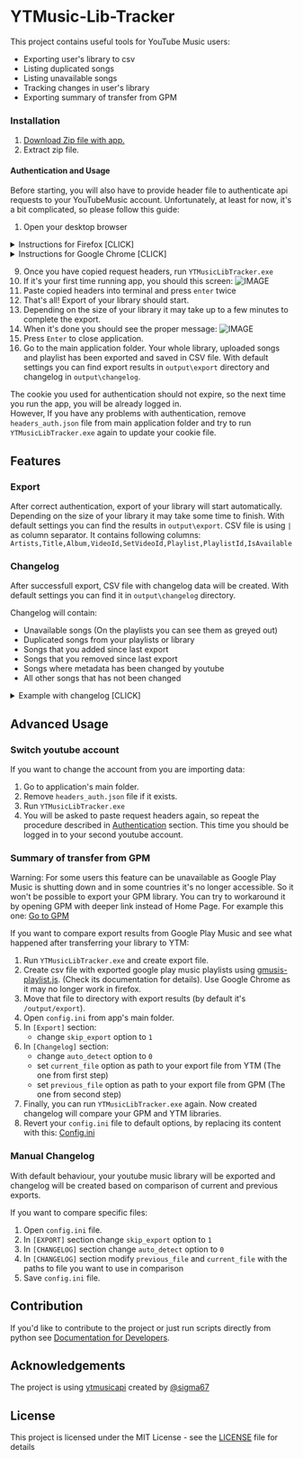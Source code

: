 # YTMusic-Lib-Tracker 

This project contains useful tools for YouTube Music users:

  * Exporting user's library to csv
  * Listing duplicated songs
  * Listing unavailable songs 
  * Tracking changes in user's library
  * Exporting summary of transfer from GPM 

### Installation

1. [Download Zip file with app.](https://github.com/czifumasa/ytmusic-lib-tracker/releases/latest/download/YTMLibTracker-Windows.zip)
1. Extract zip file.

#### Authentication and Usage

Before starting, you will also have to provide header file to authenticate api requests to your YouTubeMusic account.
Unfortunately, at least for now, it's a bit complicated, so please follow this guide:

1. Open your desktop browser
<details>
 <summary>Instructions for Firefox [CLICK]</summary>

2. Go to [music.youtube.com](https://music.youtube.com)
3. Login to your youtube account
4. Open developer tools by pressing 'F12' or 'Ctrl-Shift-I'  and select the 'Network' tab
5. Click on Home panel in youtube music
6. In developer tools you should see new requests. Type '/browse' to filter.
7. Check if filtered request looks like this: Status 200, Method POST, Domain music.youtube.com
8. Copy the request headers (right click on filtered request > copy > copy request headers)
    <details>
    <summary>You can also watch this gif to make sure you are copying request headers correctly [CLICK]</summary>
    
    ![GIF](https://raw.githubusercontent.com/czifumasa/ytmusic-lib-tracker/master/docs/assets/images/how_to_copy_headers_firefox.gif)
    </details> 
</details>
<details>
 <summary>Instructions for Google Chrome [CLICK]</summary>

2. Go to [music.youtube.com](https://music.youtube.com)
3. Login to your youtube account
4. Open developer tools by pressing 'F12' or 'Ctrl-Shift-I'  and select the 'Network' tab
5. Click on Home panel in youtube music
6. In developer tools you should see new requests. Type '/browse' to filter.
7. Check if filtered request looks like this: Status 200, Method POST, Domain music.youtube.com
8. Click on the Name of any matching request. In the `Headers` tab, scroll to the section `Request headers` and copy everything starting from `accept: */*` to the end of the section
     <details>
     <summary>You can also watch this gif to make sure you are copying request headers correctly [CLICK]</summary>
      
     ![GIF](https://raw.githubusercontent.com/czifumasa/ytmusic-lib-tracker/master/docs/assets/images/how_to_copy_headers_chrome.gif)
     </details> 

</details>

9. Once you have copied request headers, run `YTMusicLibTracker.exe`
10. If it's your first time running app, you should this screen:
![IMAGE](https://raw.githubusercontent.com/czifumasa/ytmusic-lib-tracker/master/docs/assets/images/welcome_message.JPG) 
11. Paste copied headers into terminal and press `enter` twice
12. That's all! Export of your library should start.
13. Depending on the size of your library it may take up to a few minutes to complete the export.
14. When it's done you should see the proper message:
![IMAGE](https://raw.githubusercontent.com/czifumasa/ytmusic-lib-tracker/master/docs/assets/images/end_message.JPG)
15. Press `Enter` to close application. 
16. Go to the main application folder. Your whole library, uploaded songs and playlist has been exported and saved in CSV file. 
With default settings you can find export results in `output\export` directory and changelog in `output\changelog`. 

The cookie you used for authentication should not expire, so the next time you run the app, you will be already logged in.  
However, If you have any problems with authentication, remove `headers_auth.json` file from main application folder and try to run `YTMusicLibTracker.exe` again to update your cookie file.
  
## Features                                                                                                         
 
### Export 
After correct authentication, export of your library will start automatically. 
Depending on the size of your library it may take some time to finish.
With default settings you can find the results in `output\export`. 
CSV file is using `|` as column separator. It contains following columns:
`Artists,Title,Album,VideoId,SetVideoId,Playlist,PlaylistId,IsAvailable`

### Changelog 
After successfull export, CSV file with changelog data will be created. 
With default settings you can find it in `output\changelog` directory.

Changelog will contain:

* Unavailable songs (On the playlists you can see them as greyed out) 
* Duplicated songs from your playlists or library 
* Songs that you added since last export
* Songs that you removed since last export
* Songs where metadata has been changed by youtube
* All other songs that has not been changed

<details>
     <summary>Example with changelog [CLICK]</summary>
           
![IMAGE](https://raw.githubusercontent.com/czifumasa/ytmusic-lib-tracker/master/docs/assets/images/csv_examples.jpg)
</details> 

## Advanced Usage

### Switch youtube account

If you want to change the account from you are importing data:

1. Go to application's main folder.
2. Remove `headers_auth.json` file if it exists.
3. Run `YTMusicLibTracker.exe`
4. You will be asked to paste request headers again, so repeat the procedure described in [Authentication](#authentication) section.
   This time you should be logged in to your second youtube account.

### Summary of transfer from GPM
Warning: For some users this feature can be unavailable as Google Play Music is shutting down and in some countries it's no longer accessible.
So it won't be possible to export your GPM library. You can try to workaround it by opening GPM with deeper link instead of Home Page.
For example this one: [Go to GPM](https://play.google.com/music/listen?u=1#/artists)

If you want to compare export results from Google Play Music and see what happened after transferring your library to YTM:

1. Run `YTMusicLibTracker.exe` and create export file. 
1. Create csv file with exported google play music playlists using [gmusis-playlist.js](https://github.com/soulfx/gmusic-playlist.js).
(Check its documentation for details). Use Google Chrome as it may no longer work in firefox.
2. Move that file to directory with export results (by default it's `/output/export`). 
3. Open `config.ini` from app's main folder.
4. In `[Export]` section:
   * change `skip_export` option to `1`      
5. In `[Changelog]` section:
    * change `auto_detect` option to `0` 
    * set `current_file` option as path to your export file from YTM (The one from first step)
    * set `previous_file` option as path to your export file from GPM (The one from second step)
6. Finally, you can run `YTMusicLibTracker.exe` again. Now created changelog will compare your GPM and YTM libraries.
7. Revert your `config.ini` file to default options, by replacing its content with this: [Config.ini](https://raw.githubusercontent.com/czifumasa/ytmusic-lib-tracker/master/config.ini)

### Manual Changelog
With default behaviour, your youtube music library will be exported and changelog will be created based on comparison of current and previous exports.

If you want to compare specific files: 
1. Open `config.ini` file.
2. In `[EXPORT]` section change `skip_export` option to `1`
3. In `[CHANGELOG]` section change `auto_detect` option to `0` 
4. In `[CHANGELOG]` section modify `previous_file` and `current_file` with the paths to file you want to use in comparison
5. Save `config.ini` file.

## Contribution

If you'd like to contribute to the project or just run scripts directly from python see 
[Documentation for Developers](https://github.com/czifumasa/ytmusic-lib-tracker/blob/master/docs/README.md).

## Acknowledgements

The project is using [ytmusicapi](https://github.com/sigma67/ytmusicapi) created by [@sigma67](https://github.com/sigma67)

## License

This project is licensed under the MIT License - see the [LICENSE](LICENSE) file for details


